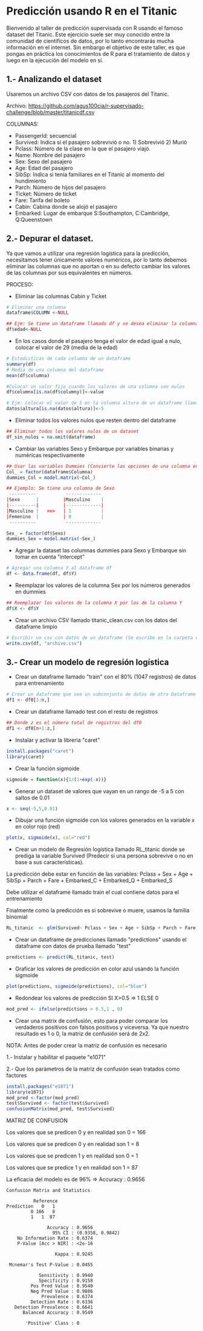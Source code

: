# Predicción usando R en el Titanic

Bienvenido al taller de predicción supervisada con R usando el famoso dataset del Titanic. Este ejercicio suele ser muy conocido entre la comunidad de científicos de datos, por lo tanto encontrarás mucha información en el internet. Sin embargo el objetivo de este taller, es que pongas en práctica los conocimientos de R para el tratamiento de datos y luego en la ejecución del modelo en sí.

## 1.- Analizando el dataset

Usaremos un archivo CSV con datos de los pasajeros del Titanic.

Archivo: https://github.com/agus100cia/r-supervisado-challenge/blob/master/titanicdf.csv

COLUMNAS:

- PassengerId: secuencial
- Survived: Indica si el pasajero sobrevivió o no. 1) Sobrevivió  2) Murió
- Pclass: Número de la clase en la que el pasajero viajó.
- Name: Nombre del pasajero
- Sex: Sexo del pasajero
- Age: Edad del pasajero
- SibSp: Indica si tenía familiares en el Titanic al momento del hundimiento
- Parch: Número de hijos del pasajero
- Ticket: Número de ticket
- Fare: Tarifa del boleto 
- Cabin: Cabina donde se alojó el pasajero
- Embarked: Lugar de embarque S:Southampton, C:Cambridge, Q:Queenstown


## 2.- Depurar el dataset.

Ya que vamos a utilizar una regresión logística para la predicción, necesitamos tener únicamente valores numéricos, por lo tanto debemos eliminar las columnas que no aportan o en su defecto cambiar los valores de las columnas por sus equivalentes en números.

PROCESO:

- Eliminar las columnas Cabin y Ticket

```r
# Eliminar una columna
dataframe$COLUMN <-NULL

## Ejm: Se tiene un dataframe llamado df y se desea eliminar la columna edad
df$edad<-NULL

``` 

- En los casos donde el pasajero tenga el valor de edad igual a nulo, colocar el valor de 29 (media de la edad)

```r
# Estadisticas de cada columna de un dataframe
summary(df)
# Media de una columna del dataframe
mean(df$columna)

#Colocar un valor fijo cuando los valores de una columna son nulos
df$columnx[is.na(df$columny)]<-value

# Ejm: Colocar el valor de 5 en la columna altura de un dataframe llamado datos, si y solo si su valor original sea NULO (NULL)
datos$altura[is.na(datos$altura)]<-5

```

- Eliminar todos los valores nulos que resten dentro del dataframe

```r
## Eliminar todos los valores nulos de un dataset
df_sin_nulos = na.omit(dataframe)

```

- Cambiar las variables Sexo y Embarque por variables binarias y numéricas respectivamente

```r
## Usar las variables Dummies (Convierte las opciones de una columna en valores booleanos)
Col_ = factor(dataframe$Columna)
dummies_Col = model.matrix(~Col_)

## Ejemplo: Se tiene una columna de Sexo
 ----------           -------------
|Sexo      |         |Masculino    |
|----------|         |-------------| 
|Masculino |   ==>   | 1           |
|Femenino  |         | 0           |
 ----------           -------------

Sex_ = factor(df$Sexo)
dummies_Sex = model.matrix(~Sex_)

```

- Agregar la dataset las columnas dummies para Sexo y Embarque sin tomar en cuenta "intercept"

```r
# Agregar una columna Y al dataframe df
df <- data.frame(df, df$Y)

```

- Reemplazar los valores de la columna Sex por los números generados en dummies
```r
## Reemplazar los valores de la columna X por los de la columna Y
df$X <- df$Y

```

- Crear un archivo CSV llamado titanic_clean.csv con los datos del dataframe limpio

```r
# Escribir un csv con datos de un dataframe (Se escribe en la carpeta configurada con setwd)
write.csv(df, "archivo.csv")

```

## 3.- Crear un modelo de regresión logística

- Crear un dataframe llamado "train" con el 80% (1047 registros) de datos para entrenamiento 

```r
# Crear un dataframe que sea un subconjunto de datos de otro Dataframe donde n es el número de registros
df1 <- df0[1:n,]

```
- Crear un dataframe llamado test con el resto de registros

```r
## Donde z es el número total de registros del df0
df1 <- df0[n+1:z,]

```

- Instalar y activar la libreria "caret"

```r
install.packages("caret")
library(caret)

```

- Crear la función sigmoide

```r
sigmoide = function(x){1/(1+exp(-x))}

```

- Generar un dataset de valores que vayan en un rango de -5 a 5 con saltos de 0.01

```r
x <- seq(-5,5,0.01)

``` 

- Dibujar una función sigmoide con los valores generados en la variable x en color rojo (red)

```r
plot(x, sigmoide(x), col="red")

```

- Crear un modelo de Regresión logística llamado RL_titanic donde se prediga la variable Survived (Predecir si una persona sobrevive o no en base a sus características).

La predicción debe estar en función de las variables:
Pclass + Sex + Age + SibSp + Parch + Fare + Embarked_C + Embarked_Q + Embarked_S

Debe utilizar el dataframe llamado train el cual contiene datos para el entrenamiento

Finalmente como la predicción es si sobrevive o muere, usamos la familia binomial



```r
RL_titanic  <- glm(Survived~ Pclass + Sex + Age + SibSp + Parch + Fare + Embarked_C + Embarked_Q + Embarked_S, data = train, family = binomial())

``` 

- Crear un dataframe de predicciones llamado "predictions" usando el dataframe con datos de prueba llamado "test"

```r
predictions <- predict(RL_titanic, test)

```

- Graficar los valores de predicción en color azul usando la función sigmoide

```r
plot(predictions, sigmoide(predictions), col="blue")

```

- Redondear los valores de predicción SI X>0.5 => 1 ELSE 0

```r
mod_pred <- ifelse(predictions > 0.5,1 , 0)

```

- Crear una matrix de confusión, esto para poder comparar los verdaderos positivos con falsos positivos y viceversa. Ya que nuestro resultado es 1 o 0, la matriz de confusión será de 2x2.

NOTA: Antes de poder crear la matriz de confusión es necesario

1.- Instalar y habilitar el paquete "e1071"

2.- Que los parámetros de la matriz de confusión sean tratados como factores

```r
install.packages("e1071")
library(e1071)
mod_pred <-factor(mod_pred)
test$Survived <- factor(test$Survived)
confusionMatrix(mod_pred, test$Survived)

```

MATRIZ DE CONFUSION

Los valores que se predicen 0 y en realidad son 0 = 166

Los valores que se predicen 0 y en realidad son 1 = 8

Los valores que se predicen 1 y en realidad son 0 = 1

Los valores que se predice 1 y en realidad son 1 = 87

La eficacia del modelo es de 96% => Accuracy : 0.9656  


```
Confusion Matrix and Statistics

          Reference
Prediction   0   1
         0 166   8
         1   1  87
                                          
               Accuracy : 0.9656          
                 95% CI : (0.9358, 0.9842)
    No Information Rate : 0.6374          
    P-Value [Acc > NIR] : <2e-16          
                                          
                  Kappa : 0.9245          
                                          
 Mcnemar's Test P-Value : 0.0455          
                                          
            Sensitivity : 0.9940          
            Specificity : 0.9158          
         Pos Pred Value : 0.9540          
         Neg Pred Value : 0.9886          
             Prevalence : 0.6374          
         Detection Rate : 0.6336          
   Detection Prevalence : 0.6641          
      Balanced Accuracy : 0.9549          
                                          
       'Positive' Class : 0               
                                       
``` 





